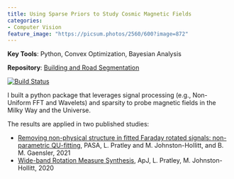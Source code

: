 ```yaml
---
title: Using Sparse Priors to Study Cosmic Magnetic Fields
categories:
- Computer Vision
feature_image: "https://picsum.photos/2560/600?image=872"
---
```

**Key Tools**: Python, Convex Optimization, Bayesian Analysis
<!-- more -->

**Repository**: [Building and Road Segmentation](https://github.com/Luke-Pratley/building_road_segmentation) 

[![Build Status](https://app.travis-ci.com/Luke-Pratley/Faraday-Dreams.svg?branch=master)](https://app.travis-ci.com/Luke-Pratley/Faraday-Dreams)


I built a python package that leverages signal processing (e.g., Non-Uniform FFT and Wavelets) and sparsity to probe magnetic fields in the Milky Way and the Universe.

The results are applied in two published studies:
- [Removing non-physical structure in fitted Faraday rotated signals: non-parametric QU-fitting](https://ui.adsabs.harvard.edu/abs/2021PASA...38...60P/abstract), PASA, L. Pratley and M. Johnston-Hollitt, and B. M. Gaensler, 2021
- [Wide-band Rotation Measure Synthesis](https://ui.adsabs.harvard.edu/abs/2020ApJ...894...38P/abstract), ApJ, L. Pratley, M. Johnston-Hollitt, 2020


